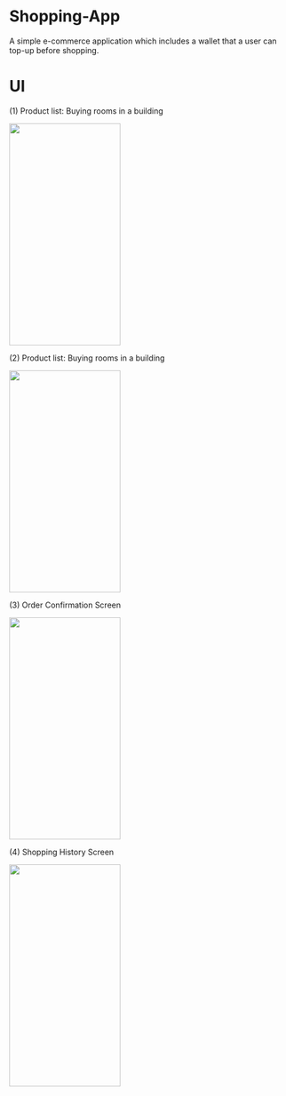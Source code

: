 # Shopping-App

A simple e-commerce application which includes a wallet that a user can top-up before shopping.

# UI

(1) Product list: Buying rooms in a building

<img src="https://user-images.githubusercontent.com/74553566/149343317-bbafc4d6-82a9-4853-a96b-fc144ef01a11.png" width="200" height="400" />

(2) Product list: Buying rooms in a building

<img src="https://user-images.githubusercontent.com/74553566/149343302-648b3a4c-55b5-4e31-b268-96401617b43e.png" width="200" height="400" />

(3) Order Confirmation Screen

<img src="https://user-images.githubusercontent.com/74553566/149343323-765d2635-0fc3-4654-b670-6784af701b36.png" width="200" height="400" />

(4) Shopping History Screen

<img src="https://user-images.githubusercontent.com/74553566/149343985-7d6f38d4-ac4b-44ae-89b7-b1ad943c58eb.png" width="200" height="400" />


